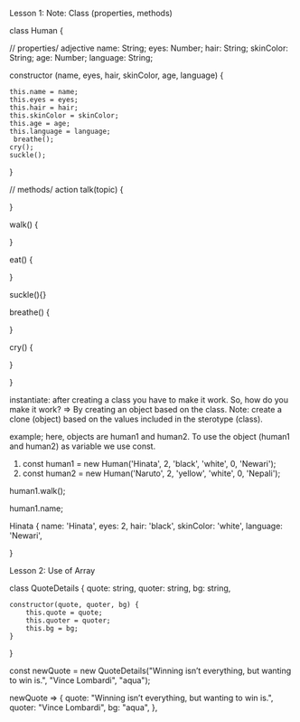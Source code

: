 Lesson 1: Note: Class (properties, methods)

class Human {

  // properties/ adjective
  name: String;
  eyes: Number;
  hair: String;
  skinColor: String;
  age: Number;
  language: String;

  constructor (name, eyes, hair, skinColor, age, language) {
   

    this.name = name; 
    this.eyes = eyes;
    this.hair = hair;
    this.skinColor = skinColor;
    this.age = age;
    this.language = language;
     breathe();
    cry();
    suckle();
  }


  // methods/ action
  talk(topic) {

  }


  walk() {

  }

  eat() {

  }

  suckle(){}

  breathe() {

  }

  cry() {

  }

}

instantiate: after creating a class you have to make it work. So, how do you make it work? => By creating an object based on the class.
Note: create a clone (object) based on the values included in the sterotype (class). 

example; here, objects are human1 and human2. To use the object (human1 and human2) as variable we use const.
1. const human1 = new Human('Hinata', 2, 'black', 'white', 0, 'Newari');
2. const human2 = new Human('Naruto', 2, 'yellow', 'white', 0, 'Nepali');

human1.walk();

human1.name;

Hinata {
    name: 'Hinata',
    eyes: 2,
    hair: 'black',
    skinColor: 'white',
    language: 'Newari',

}



Lesson 2: Use of Array

class QuoteDetails {
    quote: string,
    quoter: string,
    bg: string,

    constructor(quote, quoter, bg) {
        this.quote = quote;
        this.quoter = quoter;
        this.bg = bg;
    }
}

const newQuote = new QuoteDetails("Winning isn’t everything, but wanting to win is.", "Vince Lombardi", "aqua");


newQuote => {
    quote: "Winning isn’t everything, but wanting to win is.",
    quoter: "Vince Lombardi",
    bg: "aqua",
},